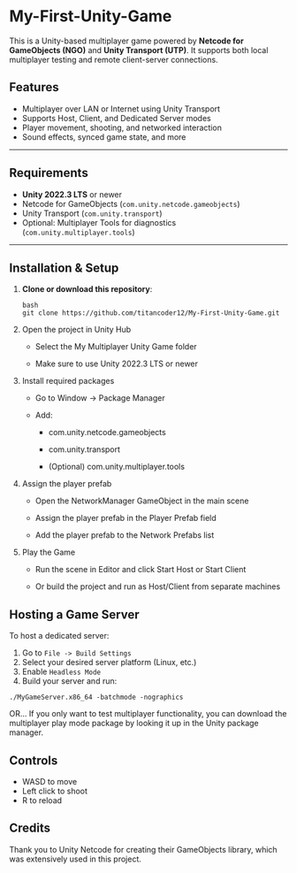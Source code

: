 # My-First-Unity-Game
This is a Unity-based multiplayer game powered by **Netcode for GameObjects (NGO)** and **Unity Transport (UTP)**. It supports both local multiplayer testing and remote client-server connections.

## Features

- Multiplayer over LAN or Internet using Unity Transport
- Supports Host, Client, and Dedicated Server modes
- Player movement, shooting, and networked interaction
- Sound effects, synced game state, and more

---

## Requirements

- **Unity 2022.3 LTS** or newer
- Netcode for GameObjects (`com.unity.netcode.gameobjects`)
- Unity Transport (`com.unity.transport`)
- Optional: Multiplayer Tools for diagnostics (`com.unity.multiplayer.tools`)

---

## Installation & Setup

1. **Clone or download this repository**:
   ```
   bash
   git clone https://github.com/titancoder12/My-First-Unity-Game.git
   ```

2. Open the project in Unity Hub

    - Select the My Multiplayer Unity Game folder

    - Make sure to use Unity 2022.3 LTS or newer

3. Install required packages

    - Go to Window → Package Manager

    - Add:

        - com.unity.netcode.gameobjects

        - com.unity.transport

        - (Optional) com.unity.multiplayer.tools

4. Assign the player prefab

    - Open the NetworkManager GameObject in the main scene

    - Assign the player prefab in the Player Prefab field

    - Add the player prefab to the Network Prefabs list

5. Play the Game

    - Run the scene in Editor and click Start Host or Start Client

    - Or build the project and run as Host/Client from separate machines

## Hosting a Game Server
To host a dedicated server:
1. Go to ```File -> Build Settings```
2. Select your desired server platform (Linux, etc.)
3. Enable ```Headless Mode```
4. Build your server and run:
```
./MyGameServer.x86_64 -batchmode -nographics
```
OR...
If you only want to test multiplayer functionality, you can download the multiplayer play mode package by looking it up in the Unity package manager.

## Controls
- WASD to move
- Left click to shoot
- R to reload

## Credits
Thank you to Unity Netcode for creating their GameObjects library, which was extensively used in this project. 
